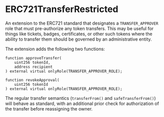 # ERC721TransferRestricted

An extension to the ERC721 standard that designates a `TRANSFER_APPROVER` role that must pre-authorize any token transfers. This may be useful for things like tickets, badges, certificates, or other such tokens where the ability to transfer them should be governed by an administrative entity.

The extension adds the following two functions:

```solidity
function approveTransfer(
    uint256 tokenId,
    address recipient
) external virtual onlyRole(TRANSFER_APPROVER_ROLE);

function revokeApproval(
    uint256 tokenId
) external virtual onlyRole(TRANSFER_APPROVER_ROLE);
```

The regular transfer semantics (`transferFrom()` and `safeTransferFrom()`) will behave as standard, with an additional prior check for authorization of the transfer before reassigning the owner.
